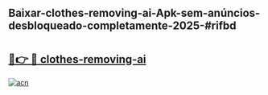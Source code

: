 ## Baixar-clothes-removing-ai-Apk-sem-anúncios-desbloqueado-completamente-2025-#rifbd

# <h2><a href="https://ainizakaria.my?title=clothes-removing-ai&ref=20M">🔗👉 🔴 clothes-removing-ai</a></h2>

[![acn](https://github.com/user-attachments/assets/0f9c940e-d8b0-45ae-aac7-cd30a18b3e1c)](https://ainizakaria.my?title=clothes-removing-ai&ref=20M)

